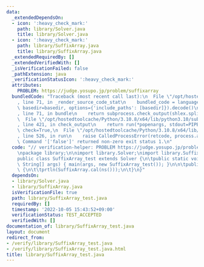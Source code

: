 ```yaml
---
data:
  _extendedDependsOn:
  - icon: ':heavy_check_mark:'
    path: library/Solver.java
    title: library/Solver.java
  - icon: ':heavy_check_mark:'
    path: library/SuffixArray.java
    title: library/SuffixArray.java
  _extendedRequiredBy: []
  _extendedVerifiedWith: []
  _isVerificationFailed: false
  _pathExtension: java
  _verificationStatusIcon: ':heavy_check_mark:'
  attributes:
    PROBLEM: https://judge.yosupo.jp/problem/suffixarray
  bundledCode: "Traceback (most recent call last):\n  File \"/opt/hostedtoolcache/Python/3.10.8/x64/lib/python3.10/site-packages/onlinejudge_verify/documentation/build.py\"\
    , line 71, in _render_source_code_stat\n    bundled_code = language.bundle(stat.path,\
    \ basedir=basedir, options={'include_paths': [basedir]}).decode()\n  File \"/opt/hostedtoolcache/Python/3.10.8/x64/lib/python3.10/site-packages/onlinejudge_verify/languages/user_defined.py\"\
    , line 71, in bundle\n    return subprocess.check_output(shlex.split(command))\n\
    \  File \"/opt/hostedtoolcache/Python/3.10.8/x64/lib/python3.10/subprocess.py\"\
    , line 421, in check_output\n    return run(*popenargs, stdout=PIPE, timeout=timeout,\
    \ check=True,\n  File \"/opt/hostedtoolcache/Python/3.10.8/x64/lib/python3.10/subprocess.py\"\
    , line 526, in run\n    raise CalledProcessError(retcode, process.args,\nsubprocess.CalledProcessError:\
    \ Command '['false']' returned non-zero exit status 1.\n"
  code: "// verification-helper: PROBLEM https://judge.yosupo.jp/problem/suffixarray\n\
    \npackage library;\n\nimport library.Solver;\nimport library.SuffixArray;\n\n\
    public class SuffixArray_test extends Solver {\n\tpublic static void main(final\
    \ String[] args) { main(args, new SuffixArray_test()); }\n\n\tpublic void solve()\
    \ {\n\t\tprtln(SuffixArray.cal(ns()));\n\t}\n}"
  dependsOn:
  - library/Solver.java
  - library/SuffixArray.java
  isVerificationFile: true
  path: library/SuffixArray_test.java
  requiredBy: []
  timestamp: '2022-10-05 15:43:52+09:00'
  verificationStatus: TEST_ACCEPTED
  verifiedWith: []
documentation_of: library/SuffixArray_test.java
layout: document
redirect_from:
- /verify/library/SuffixArray_test.java
- /verify/library/SuffixArray_test.java.html
title: library/SuffixArray_test.java
---
```

